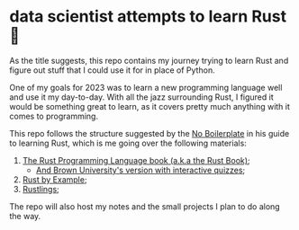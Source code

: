 # data scientist attempts to learn Rust :crab:

As the title suggests, this repo contains my journey trying to learn Rust and figure out stuff that I could use it for in place of Python. 

One of my goals for 2023 was to learn a new programming language well and use it my day-to-day. With all the jazz surrounding Rust, I figured it would be something great to learn, as it covers pretty much anything with it comes to programming.

This repo follows the structure suggested by the [No Boilerplate](https://www.youtube.com/watch?v=2hXNd6x9sZs&t=558s) in his guide to learning Rust, which is me going over the following materials:

1. [The Rust Programming Language book (a.k.a the Rust Book)](https://github.com/rust-lang/book);
   - [And Brown University's version with interactive quizzes](https://rust-book.cs.brown.edu);
2. [Rust by Example](https://doc.rust-lang.org/rust-by-example/);
3. [Rustlings](https://github.com/rust-lang/rustlings);

The repo will also host my notes and the small projects I plan to do along the way.

